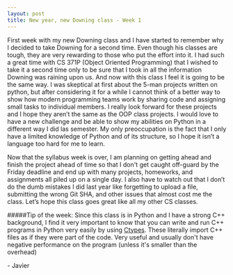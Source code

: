 ```yaml
---
layout: post
title: New year, new Downing class - Week 1
---
```


First week with my new Downing class and I have started to remember why I decided to take Downing for a second time. Even though his classes are tough, they are very rewarding to those who put the effort into it. I had such a great time with CS 371P (Object Oriented Programming) that I wished to take it a second time only to be sure that I took in all the information Downing was raining upon us. And now with this class I feel it is going to be the same way. I was skeptical at first about the 5-man projects written on python, but after considering it for a while I cannot think of a better way to show how modern programming teams work by sharing code and assigning small tasks to individual members. I really look forward for these projects and I hope they aren’t the same as the OOP class projects. I would love to have a new challenge and be able to show my abilities on Python in a different way I did las semester. My only preoccupation is the fact that I only have a limited knowledge of Python and of its structure, so I hope it isn’t a language too hard for me to learn.

Now that the syllabus week is over, I am planning on getting ahead and finish the project ahead of time so that I don't get caught off-guard by the Friday deadline and end up with many projects, homeworks, and assignments all piled up on a single day. I also have to watch out that I don’t do the dumb mistakes I did last year like forgetting to upload a file, submitting the wrong Git SHA, and other issues that almost cost me the class. Let’s hope this class goes great like all my other CS classes.


#####Tip of the week:
Since this class is in Python and I have a strong C++ background, I find it very important to know that you can write and run C++ programs in Python very easily by using [Ctypes](https://docs.python.org/2/library/ctypes.html). These literally import C++ files as if they were part of the code. Very useful and usually don't have negative performance on the program (unless it's smaller than the overhead) 

\- Javier

